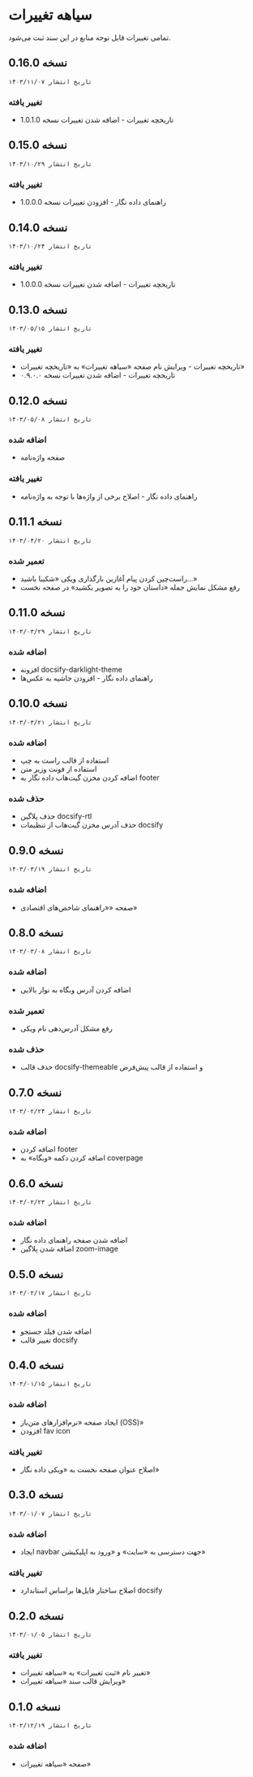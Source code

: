 # سیاهه تغییرات
تمامی تغییرات قابل توجه منابع در این سند ثبت می‌شود.

## نسخه 0.16.0
`تاریخ انتشار ۱۴۰۳/۱۱/۰۷`

### تغییر یافته
- تاریخچه تغییرات - اضافه شدن تغییرات نسخه 1.0.1.0

## نسخه 0.15.0
`تاریخ انتشار ۱۴۰۳/۱۰/۲۹`

### تغییر یافته
- راهنمای داده نگار - افزودن تغییرات نسخه 1.0.0.0

## نسخه 0.14.0
`تاریخ انتشار ۱۴۰۳/۱۰/۲۴`

### تغییر یافته
- تاریخچه تغییرات - اضافه شدن تغییرات نسخه 1.0.0.0

## نسخه 0.13.0
`تاریخ انتشار ۱۴۰۳/۰۵/۱۵`

### تغییر یافته
* تاریخچه تغییرات - ویرایش نام صفحه «سیاهه تغییرات» به «تاریخچه تغییرات»
* تاریخچه تغییرات - اضافه شدن تغییرات نسخه ۰.۹.۰.۰

## نسخه 0.12.0
`تاریخ انتشار ۱۴۰۳/۰۵/۰۸`

### اضافه شده
* صفحه واژه‌نامه

### تغییر یافته
* راهنمای داده نگار - اصلاح برخی از واژه‌ها با توجه به واژه‌نامه

## نسخه 0.11.1
`تاریخ انتشار ۱۴۰۳/۰۴/۲۰`

### تعمیر شده
* راست‌چین کردن پیام آغازین بارگذاری ویکی «شکیبا باشید…»
* رفع مشکل نمایش جمله «داستان خود را به تصویر بکشید» در صفحه نخست

## نسخه 0.11.0
`تاریخ انتشار ۱۴۰۳/۰۳/۲۹`

### اضافه شده
* افزونه docsify-darklight-theme
* راهنمای داده نگار - افزودن حاشیه به عکس‌ها

## نسخه 0.10.0
`تاریخ انتشار ۱۴۰۳/۰۳/۲۱`

### اضافه شده
* استفاده از قالب راست به چپ
* استفاده از فونت وزیر متن
* اضافه کردن مخزن گیت‌هاب داده نگار به footer

### حذف شده
* حذف پلاگین docsify-rtl
* حذف آدرس مخزن گیت‌هاب از تنظیمات docsify

## نسخه 0.9.0
`تاریخ انتشار ۱۴۰۳/۰۳/۱۹`

### اضافه شده
* صفحه ««راهنمای شاخص‌های اقتصادی»

## نسخه 0.8.0
`تاریخ انتشار ۱۴۰۳/۰۳/۰۸`

### اضافه شده
* اضافه کردن آدرس وبگاه به نوار بالایی

### تعمیر شده
* رفع مشکل آدرس‌دهی نام ویکی

### حذف شده
* حذف قالب docsify-themeable و استفاده از قالب پیش‌فرض

## نسخه 0.7.0
`تاریخ انتشار ۱۴۰۳/۰۲/۲۴`

### اضافه شده
* اضافه کردن footer
* اضافه کردن دکمه «وبگاه» به coverpage

## نسخه 0.6.0
`تاریخ انتشار ۱۴۰۳/۰۲/۲۳`

### اضافه شده
* اضافه شدن صفحه راهنمای داده نگار
* اضافه شدن پلاگین zoom-image

## نسخه 0.5.0
`تاریخ انتشار ۱۴۰۳/۰۲/۱۷`

### اضافه شده
* اضافه شدن فیلد جستجو
* تغییر قالب docsify

## نسخه 0.4.0
`تاریخ انتشار ۱۴۰۳/۰۱/۱۵`

### اضافه شده
* ایجاد صفحه «نرم‌افزارهای متن‌باز (OSS)»
* افزودن fav icon

### تغییر یافته
* اصلاح عنوان صفحه نخست به «ویکی داده نگار» 

## نسخه 0.3.0
`تاریخ انتشار ۱۴۰۳/۰۱/۰۷`

### اضافه شده
* ایجاد navbar جهت دسترسی به «سایت» و «ورود به اپلیکیشن»

### تغییر یافته
* اصلاح ساختار فایل‌ها براساس استاندارد docsify

## نسخه 0.2.0
`تاریخ انتشار ۱۴۰۳/۰۱/۰۵`

### تغییر یافته
* تغییر نام «ثبت تغییرات» به «سیاهه تغییرات»
* ویرایش قالب سند «سیاهه تغییرات»

## نسخه 0.1.0
`تاریخ انتشار ۱۴۰۲/۱۲/۱۹`

### اضافه شده
* صفحه «سیاهه تغییرات»
